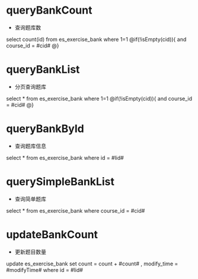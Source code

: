 
queryBankCount
===
* 查询题库数

select count(id)
from es_exercise_bank
where 1=1
@if(!isEmpty(cid)){
    and course_id = #cid#
@}


queryBankList
===
* 分页查询题库

select *
from es_exercise_bank
where 1=1
@if(!isEmpty(cid)){
    and course_id = #cid#
@}


queryBankById
===
* 查询题库信息

select *
from es_exercise_bank
where id = #lid#


querySimpleBankList
===
* 查询简单题库

select *
from es_exercise_bank
where course_id = #cid#


updateBankCount
===
* 更新题目数量

update es_exercise_bank
set count = count + #count# , modify_time = #modifyTime#
where id = #lid#





